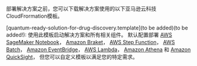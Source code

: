 部署解决方案之前，您可以下载解决方案使用的以下亚马逊云科技CloudFrormation模板。

 [quantum-ready-solution-for-drug-discovery.template](to be added)(to be added!): 
使用此模板启动解决方案和所有相关组件。
默认配置部署 
[AWS SageMaker Notebook](https://docs.aws.amazon.com/sagemaker/latest/dg/nbi.html)，
[Amazon Braket](https://aws.amazon.com/braket/)，
[AWS Step Function](https://aws.amazon.com/step-functions/)，
[AWS Batch](https://aws.amazon.com/batch/)，
[Amazon EventBridge](https://aws.amazon.com/eventbridge/)，
[AWS Lambda](https://aws.amazon.com/lambda/)，
[Amazon Athena](https://aws.amazon.com/athena/) 和
[Amazon QuickSight](https://aws.amazon.com/quicksight/)，
但您可以自定义模板以满足您的特定需求。

